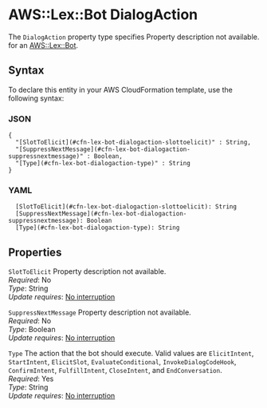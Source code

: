 # AWS::Lex::Bot DialogAction<a name="aws-properties-lex-bot-dialogaction"></a>

<a name="aws-properties-lex-bot-dialogaction-description"></a>The `DialogAction` property type specifies Property description not available\. for an [AWS::Lex::Bot](aws-resource-lex-bot.md)\.

## Syntax<a name="aws-properties-lex-bot-dialogaction-syntax"></a>

To declare this entity in your AWS CloudFormation template, use the following syntax:

### JSON<a name="aws-properties-lex-bot-dialogaction-syntax.json"></a>

```
{
  "[SlotToElicit](#cfn-lex-bot-dialogaction-slottoelicit)" : String,
  "[SuppressNextMessage](#cfn-lex-bot-dialogaction-suppressnextmessage)" : Boolean,
  "[Type](#cfn-lex-bot-dialogaction-type)" : String
}
```

### YAML<a name="aws-properties-lex-bot-dialogaction-syntax.yaml"></a>

```
  [SlotToElicit](#cfn-lex-bot-dialogaction-slottoelicit): String
  [SuppressNextMessage](#cfn-lex-bot-dialogaction-suppressnextmessage): Boolean
  [Type](#cfn-lex-bot-dialogaction-type): String
```

## Properties<a name="aws-properties-lex-bot-dialogaction-properties"></a>

`SlotToElicit`  <a name="cfn-lex-bot-dialogaction-slottoelicit"></a>
Property description not available\.  
*Required*: No  
*Type*: String  
*Update requires*: [No interruption](https://docs.aws.amazon.com/AWSCloudFormation/latest/UserGuide/using-cfn-updating-stacks-update-behaviors.html#update-no-interrupt)

`SuppressNextMessage`  <a name="cfn-lex-bot-dialogaction-suppressnextmessage"></a>
Property description not available\.  
*Required*: No  
*Type*: Boolean  
*Update requires*: [No interruption](https://docs.aws.amazon.com/AWSCloudFormation/latest/UserGuide/using-cfn-updating-stacks-update-behaviors.html#update-no-interrupt)

`Type`  <a name="cfn-lex-bot-dialogaction-type"></a>
The action that the bot should execute\. Valid values are `ElicitIntent`, `StartIntent`, `ElicitSlot`, `EvaluateConditional`, `InvokeDialogCodeHook`, `ConfirmIntent`, `FulfillIntent`, `CloseIntent`, and `EndConversation`\.  
*Required*: Yes  
*Type*: String  
*Update requires*: [No interruption](https://docs.aws.amazon.com/AWSCloudFormation/latest/UserGuide/using-cfn-updating-stacks-update-behaviors.html#update-no-interrupt)